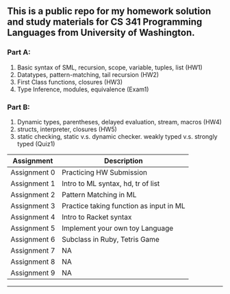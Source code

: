 ## This is a public repo for my homework solution and study materials for CS 341 Programming Languages from University of Washington. 

### Part A:
1. Basic syntax of SML, recursion, scope, variable, tuples, list (HW1)
2. Datatypes, pattern-matching, tail recursion (HW2)
3. First Class functions, closures (HW3)
4. Type Inference, modules, equivalence (Exam1)

### Part B:
1. Dynamic types, parentheses, delayed evaluation, stream, macros (HW4)
2. structs, interpreter, closures (HW5)
3. static checking, static v.s. dynamic checker. weakly typed v.s. strongly typed (Quiz1)
   











| **Assignment** | **Description** |
|------------|-------------|
| Assignment 0 | Practicing HW Submission |
| Assignment 1 | Intro to ML syntax, hd, tr of list |
| Assignment 2 | Pattern Matching in ML |
| Assignment 3 | Practice taking function as input in ML  |
| Assignment 4 | Intro to Racket syntax |
| Assignment 5 | Implement your own toy Language |
| Assignment 6 | Subclass in Ruby, Tetris Game |
| Assignment 7 | NA |
| Assignment 8 | NA |
| Assignment 9 | NA |
---
